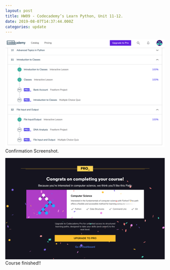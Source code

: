 ```yaml
---
layout: post
title: HW09 - Codecademy’s Learn Python, Unit 11-12.
date: 2019-08-07T14:37:44.000Z
categories: update
---
```

<img src="/images/fulls/009a.jpg" class="fit image"> Confirmation Screenshot.

<img src="/images/fulls/009b.jpg" class="fit image"> Course finished!!
